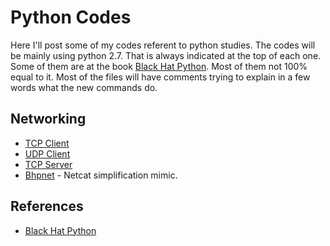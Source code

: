 # Python Codes

Here I'll post some of my codes referent to python studies. The codes will be mainly using python 2.7. That is always indicated at the top of each one. Some of them are at the book [Black Hat Python](https://books.google.com.br/books/about/Black_Hat_Python.html?id=Jb7VBgAAQBAJ&printsec=frontcover&source=kp_read_button&redir_esc=y#v=onepage&q&f=false). Most of them not 100% equal to it. Most of the files will have comments trying to explain in a few words what the new commands do.

## Networking

* [TCP Client](https://github.com/Es7evam/Security-Studies/tree/c2582d3cae736dd0a22e16cdc167c8db55dc1352/python/TCPClient.py)
* [UDP Client](https://github.com/Es7evam/Security-Studies/tree/c2582d3cae736dd0a22e16cdc167c8db55dc1352/python/UDPClient.py)
* [TCP Server](https://github.com/Es7evam/Security-Studies/tree/c2582d3cae736dd0a22e16cdc167c8db55dc1352/python/TCPServer.py)
* [Bhpnet](https://github.com/Es7evam/Security-Studies/tree/c2582d3cae736dd0a22e16cdc167c8db55dc1352/python/bhpnet.py) - Netcat simplification mimic.

## References

* [Black Hat Python](https://books.google.com.br/books/about/Black_Hat_Python.html?id=Jb7VBgAAQBAJ&printsec=frontcover&source=kp_read_button&redir_esc=y#v=onepage&q&f=false)


